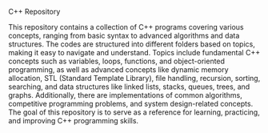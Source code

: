  C++ Repository  

This repository contains a collection of C++ programs covering various concepts, ranging from basic syntax to advanced algorithms and data structures. The codes are structured into different folders based on topics, making it easy to navigate and understand. Topics include fundamental C++ concepts such as variables, loops, functions, and object-oriented programming, as well as advanced concepts like dynamic memory allocation, STL (Standard Template Library), file handling, recursion, sorting, searching, and data structures like linked lists, stacks, queues, trees, and graphs. Additionally, there are implementations of common algorithms, competitive programming problems, and system design-related concepts. The goal of this repository is to serve as a reference for learning, practicing, and improving C++ programming skills.